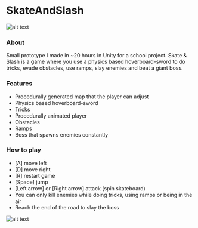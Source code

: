 # SkateAndSlash
![alt text](https://img.itch.zone/aW1nLzU2OTMxNzkucG5n/original/tNSPuQ.png)
### **About**
Small prototype I made in ~20 hours in Unity for a school project.
Skate & Slash is a game where you use a physics based hoverboard-sword to do tricks,  evade obstacles, use ramps, slay enemies and beat a giant boss.

### **Features**
- Procedurally generated map that the player can adjust
- Physics based hoverboard-sword
- Tricks
- Procedurally animated player
- Obstacles
- Ramps
- Boss that spawns enemies constantly

### **How to play**
- [A] move left
- [D] move right
- [R] restart game
- [Space] jump
- [Left arrow] or [Right arrow] attack (spin skateboard)
- You can only kill enemies while doing tricks, using ramps or being in the air
- Reach the end of the road to slay the boss

![alt text](https://img.itch.zone/aW1hZ2UvMTAwMDI1NS81NjkzMjc5LmdpZg==/original/Tq92tN.gif)
